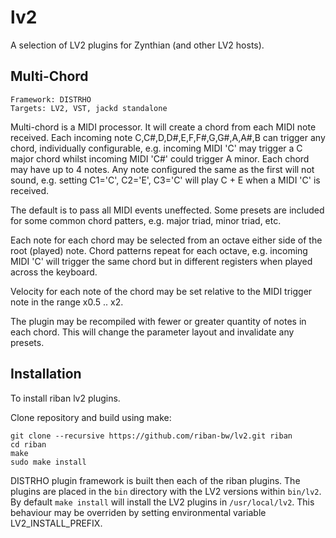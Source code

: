 # lv2

A selection of LV2 plugins for Zynthian (and other LV2 hosts).

## Multi-Chord
```
Framework: DISTRHO
Targets: LV2, VST, jackd standalone
```
Multi-chord is a MIDI processor. It will create a chord from each MIDI note received. Each incoming note C,C#,D,D#,E,F,F#,G,G#,A,A#,B can trigger any chord, individually configurable, e.g. incoming MIDI 'C' may trigger a C major chord whilst incoming MIDI 'C#' could trigger A minor. Each chord may have up to 4 notes. Any note configured the same as the first will not sound, e.g. setting C1='C', C2='E', C3='C' will play C + E when a MIDI 'C' is received.

The default is to pass all MIDI events uneffected. Some presets are included for some common chord patters, e.g. major triad, minor triad, etc.

Each note for each chord may be selected from an octave either side of the root (played) note. Chord patterns repeat for each octave, e.g. incoming MIDI 'C' will trigger the same chord but in different registers when played across the keyboard.

Velocity for each note of the chord may be set relative to the MIDI trigger note in the range x0.5 .. x2.

The plugin may be recompiled with fewer or greater quantity of notes in each chord. This will change the parameter layout and invalidate any presets.

## Installation

To install riban lv2 plugins.

Clone repository and build using make:
```
git clone --recursive https://github.com/riban-bw/lv2.git riban
cd riban
make
sudo make install
```

DISTRHO plugin framework is built then each of the riban plugins. The plugins are placed in the `bin` directory with the LV2 versions within `bin/lv2`. By default `make install` will install the LV2 plugins in `/usr/local/lv2`. This behaviour may be overriden by setting environmental variable LV2_INSTALL_PREFIX.
